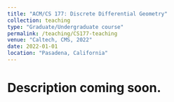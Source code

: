 ```yaml
---
title: "ACM/CS 177: Discrete Differential Geometry"
collection: teaching
type: "Graduate/Undergraduate course"
permalink: /teaching/CS177-teaching
venue: "Caltech, CMS, 2022"
date: 2022-01-01
location: "Pasadena, California"
---
```


Description coming soon.
======

